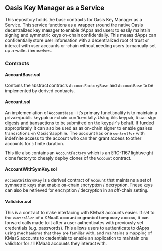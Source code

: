 ## Oasis Key Manager as a Service

This repository holds the base contracts for Oasis Key Manager as a Service. This service functions
as a wrapper around the native Oasis decentralized key manager to enable dApps and users to easily
maintain signing and symmetric keys on-chain confidentially. This means dApps can confidentially store 
user information with a decentralized root of trust or interact with user accounts on-chain without needing users
to manually set up a wallet themselves.

### Contracts

#### AccountBase.sol
Contains the abstract contracts `AccountFactoryBase` and `AccountBase` to be implemented by
derived contracts. 

#### Account.sol
An implementation of `AccountBase` - it's primary functionality is to maintain a private/public keypair
on-chain confidentially. Using this keypair, it can sign digests and transactions to be submitted on the keypair's
behalf. If funded appropriately, it can also be used as an on-chain signer to enable gasless transactions on Oasis Sapphire.
The account has one `controller` with indefinite access to the account who can then grant access to other accounts
for a finite duration.

This file also contains an `AccountFactory` which is an ERC-1167 lightweight clone factory to cheaply deploy clones of
the `Account` contract.

#### AccountWithSymKey.sol
`AccountWithSymKey` is a derived contract of `Account` that maintains a set of symmetric keys that enable on-chain encryption / decryption. These 
keys can also be retrieved for encryption / decryption in an off-chain setting. 

#### Validator.sol
This is a contract to make interfacing with KMaaS accounts easier. If set to the `controller` of a KMaaS account or granted temporary access,
it can forward calls made to it after a user authenticates with previously set credentials (e.g. passwords). This allows users to authenticate
to dApps using mechanisms that they are familiar with, and maintains a mapping of KMaaS accounts to credentials to enable an application to maintain
one validator for all KMaaS accounts they interact with.
